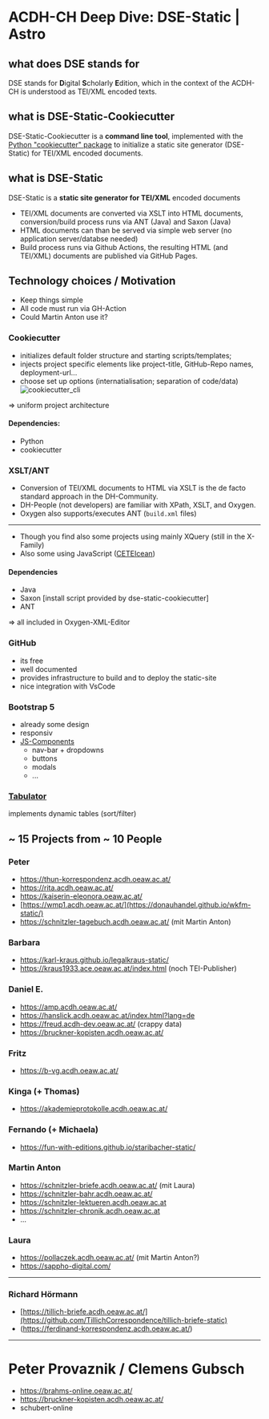 # ACDH-CH Deep Dive: DSE-Static | Astro

## what does DSE stands for

DSE stands for **D**igital **S**cholarly **E**dition, which in the context of the ACDH-CH is understood as TEI/XML encoded texts.

## what is DSE-Static-Cookiecutter

DSE-Static-Cookiecutter is a **command line tool**, implemented with the [Python "cookiecutter" package](https://cookiecutter.readthedocs.io/en/stable/) to initialize a static site generator (DSE-Static) for TEI/XML encoded documents. 

## what is DSE-Static

DSE-Static is a **static site generator for TEI/XML** encoded documents
* TEI/XML documents are converted via XSLT into HTML documents, conversion/build process runs via ANT (Java) and Saxon (Java)
* HTML documents can than be served via simple web server (no application server/databse needed)
* Build process runs via Github Actions, the resulting HTML (and TEI/XML) documents are published via GitHub Pages.

## Technology choices / Motivation

* Keep things simple
* All code must run via GH-Action
* Could Martin Anton use it?

### Cookiecutter

* initializes default folder structure and starting scripts/templates;
* injects project specific elements like project-title, GitHub-Repo names, deployment-url...
* choose set up options (internatialisation; separation of code/data)
![cookiecutter_cli](https://github.com/user-attachments/assets/f028fbad-ae6a-42d2-81bc-2ec3d63b7d26)

=> uniform project architecture 

#### Dependencies:

* Python
* cookiecutter

### XSLT/ANT

* Conversion of TEI/XML documents to HTML via XSLT is the de facto standard approach in the DH-Community.
* DH-People (not developers) are familiar with XPath, XSLT, and Oxygen.
* Oxygen also supports/executes ANT (`build.xml` files)
----
* Though you find also some projects using mainly XQuery (still in the X-Family) 
* Also some using JavaScript ([CETEIcean](https://github.com/TEIC/CETEIcean))

#### Dependencies
* Java
* Saxon [install script provided by dse-static-cookiecutter]
* ANT

=> all included in Oxygen-XML-Editor

### GitHub

* its free
* well documented
* provides infrastructure to build and to deploy the static-site
* nice integration with VsCode

### Bootstrap 5
* already some design
* responsiv
* [JS-Components](https://getbootstrap.com/docs/5.3/getting-started/introduction/#js-components)
  * nav-bar + dropdowns
  * buttons
  * modals
  * ...

### [Tabulator](https://tabulator.info/)

implements dynamic tables (sort/filter)


## ~ 15 Projects from ~ 10 People

### Peter
* https://thun-korrespondenz.acdh.oeaw.ac.at/
* https://rita.acdh.oeaw.ac.at/
* https://kaiserin-eleonora.oeaw.ac.at/
* [https://wmp1.acdh.oeaw.ac.at/](https://donauhandel.github.io/wkfm-static/)
* https://schnitzler-tagebuch.acdh.oeaw.ac.at/ (mit Martin Anton)

### Barbara
* https://karl-kraus.github.io/legalkraus-static/
* https://kraus1933.ace.oeaw.ac.at/index.html (noch TEI-Publisher)

### Daniel E.
* https://amp.acdh.oeaw.ac.at/
* https://hanslick.acdh.oeaw.ac.at/index.html?lang=de
* https://freud.acdh-dev.oeaw.ac.at/ (crappy data)
* https://bruckner-kopisten.acdh.oeaw.ac.at/

### Fritz
* https://b-vg.acdh.oeaw.ac.at/

### Kinga (+ Thomas)
* https://akademieprotokolle.acdh.oeaw.ac.at/

### Fernando (+ Michaela)
* https://fun-with-editions.github.io/staribacher-static/

### Martin Anton
* https://schnitzler-briefe.acdh.oeaw.ac.at/ (mit Laura)
* https://schnitzler-bahr.acdh.oeaw.ac.at/
* https://schnitzler-lektueren.acdh.oeaw.ac.at
* https://schnitzler-chronik.acdh.oeaw.ac.at
* ...

### Laura
* https://pollaczek.acdh.oeaw.ac.at/ (mit Martin Anton?)
* https://sappho-digital.com/

---

### Richard Hörmann
* [https://tillich-briefe.acdh.oeaw.ac.at/](https://github.com/TillichCorrespondence/tillich-briefe-static)
* (https://ferdinand-korrespondenz.acdh.oeaw.ac.at/)

---

# Peter Provaznik / Clemens Gubsch
* https://brahms-online.oeaw.ac.at/
* https://bruckner-kopisten.acdh.oeaw.ac.at/
* schubert-online